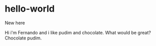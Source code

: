 # hello-world
New here


Hi i'm Fernando and i like pudim and chocolate.
What would be great? Chocolate pudim.

